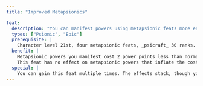 ```yaml
---
title: "Improved Metapsionics"

feat:
  description: "You can manifest powers using metapsionic feats more easily than normal."
  types: ["Psionic", "Epic"]
  prerequisite: |
    Character level 21st, four metapsionic feats, _psicraft_ 30 ranks.
  benefit: |
    Metapsionic powers you manifest cost 2 power points less than normal (to a minimum of 1 power point).
    This feat has no effect on metapsionic powers that inflate the cost by only 2 power points.
  special: |
    You can gain this feat multiple times. The effects stack, though you can't lower the cost of any metapsionic power to less than 1 power point.
---
```

